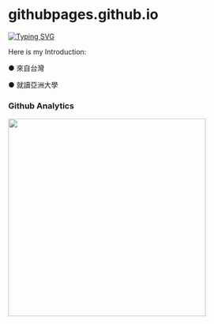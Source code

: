 # githubpages.github.io

[![Typing SVG](https://readme-typing-svg.demolab.com?font=Fira+Code&pause=1000&color=5536F7&width=435&lines=Hello!!;IM+WEI-LIN%2Cfrom+Taiwan++%E3%83%BD(%E2%9C%BF%EF%BE%9F%E2%96%BD%EF%BE%9F)%E3%83%8E;Nice+to+meet+you)](https://git.io/typing-svg)


Here is my Introduction:

● 來自台灣

● 就讀亞洲大學

### Github Analytics
<img src="https://github-readme-stats.vercel.app/api?username=LINEWANE&show_icons=true&theme=ADD_THEME_HERE" width="400">
